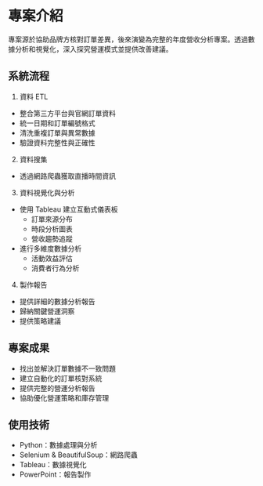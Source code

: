 # 專案介紹

專案源於協助品牌方核對訂單差異，後來演變為完整的年度營收分析專案。透過數據分析和視覺化，深入探究營運模式並提供改善建議。

## 系統流程

1. 資料 ETL
  - 整合第三方平台與官網訂單資料
  - 統一日期和訂單編號格式
  - 清洗重複訂單與異常數據
  - 驗證資料完整性與正確性

2. 資料搜集
  - 透過網路爬蟲獲取直播時間資訊

3. 資料視覺化與分析
  - 使用 Tableau 建立互動式儀表板
    - 訂單來源分布
    - 時段分析圖表
    - 營收趨勢追蹤
  - 進行多維度數據分析
    - 活動效益評估
    - 消費者行為分析

4. 製作報告
  - 提供詳細的數據分析報告
  - 歸納關鍵營運洞察
  - 提供策略建議

## 專案成果

- 找出並解決訂單數據不一致問題
- 建立自動化的訂單核對系統
- 提供完整的營運分析報告
- 協助優化營運策略和庫存管理

## 使用技術

- Python：數據處理與分析
- Selenium & BeautifulSoup：網路爬蟲
- Tableau：數據視覺化
- PowerPoint：報告製作